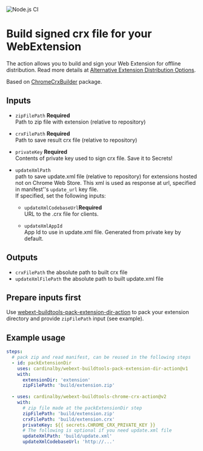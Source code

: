 ![Node.js CI](https://github.com/cardinalby/webext-buildtools-chrome-crx-action/workflows/build-test/badge.svg)

# Build signed crx file for your WebExtension

The action allows you to build and sign your Web Extension for offline distribution. 
Read more details at [Alternative Extension Distribution Options](https://developer.chrome.com/apps/external_extensions).

Based on [ChromeCrxBuilder](https://www.npmjs.com/package/webext-buildtools-chrome-crx-builder) package.

## Inputs

* `zipFilePath` **Required**<br> 
Path to zip file with extension (relative to repository)

* `crxFilePath` **Required**<br>
Path to save result crx file (relative to repository)

* `privateKey` **Required**<br>
Contents of private key used to sign crx file. Save it to Secrets!

* `updateXmlPath`<br>
path to save update.xml file (relative to repository) for extensions hosted not on Chrome Web Store. 
This xml is used as response at url, specified in manifest''s `update_url` key file.<br>
If specified, set the following inputs:  
    * `updateXmlCodebaseUrl`**Required**<br>
    URL to the .crx file for clients.
    
    * `updateXmlAppId`<br>
    App Id to use in update.xml file. Generated from private key by default.

## Outputs
* `crxFilePath` the absolute path to built crx file
* `updateXmlFilePath` the absolute path to built update.xml file

## Prepare inputs first
Use [webext-buildtools-pack-extension-dir-action](https://github.com/cardinalby/webext-buildtools-pack-extension-dir-action)
to pack your extension directory and provide `zipFilePath` input (see example).

## Example usage

```yaml
steps:
  # pack zip and read manifest, can be reused in the following steps
  - id: packExtensionDir
    uses: cardinalby/webext-buildtools-pack-extension-dir-action@v1
    with:
      extensionDir: 'extension'
      zipFilePath: 'build/extension.zip'
  
  - uses: cardinalby/webext-buildtools-chrome-crx-action@v2
    with:
      # zip file made at the packExtensionDir step
      zipFilePath: 'build/extension.zip'
      crxFilePath: 'build/extension.crx'
      privateKey: ${{ secrets.CHROME_CRX_PRIVATE_KEY }}
      # The following is optional if you need update.xml file
      updateXmlPath: 'build/update.xml'
      updateXmlCodebaseUrl: 'http://...'
```
